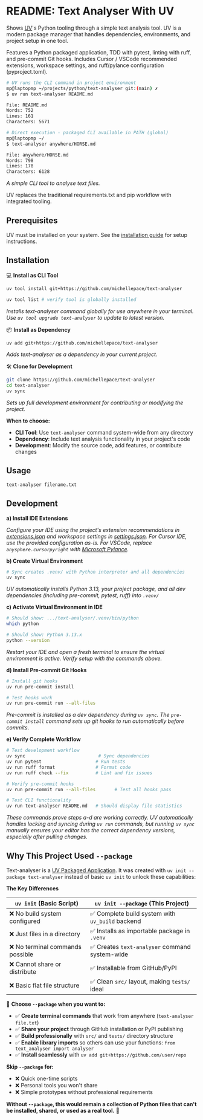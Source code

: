 # README: Text Analyser With UV

Shows [UV](https://docs.astral.sh/uv/)'s Python tooling through a simple text analysis tool. UV is a modern package manager that handles dependencies, environments, and project setup in one tool.

Features a Python packaged application, TDD with pytest, linting with ruff, and pre-commit Git hooks. Includes Cursor / VSCode recommended extensions, workspace settings, and ruff/pylance configuration (pyproject.toml).

```bash
# UV runs the CLI command in project environment
mp@laptopmp ~/projects/python/text-analyser git:(main) ✗ 
$ uv run text-analyser README.md

File: README.md
Words: 752
Lines: 161
Characters: 5671

# Direct execution - packaged CLI available in PATH (global)
mp@laptopmp ~/ 
$ text-analyser anywhere/HORSE.md 

File: anywhere/HORSE.md
Words: 798
Lines: 178
Characters: 6128
```

*A simple CLI tool to analyse text files.*

UV replaces the traditional requirements.txt and pip workflow with integrated tooling.

## Prerequisites

UV must be installed on your system. See the [installation guide](https://docs.astral.sh/uv/getting-started/installation/) for setup instructions.

## Installation

💻 **Install as CLI Tool**

```bash
uv tool install git+https://github.com/michellepace/text-analyser

uv tool list # verify tool is globally installed
```

*Installs text-analyser command globally for use anywhere in your terminal. Use `uv tool upgrade text-analyser` to update to latest version.*

📦 **Install as Dependency**

```bash
uv add git+https://github.com/michellepace/text-analyser
```

*Adds text-analyser as a dependency in your current project.*

🛠️ **Clone for Development**

```bash
git clone https://github.com/michellepace/text-analyser
cd text-analyser
uv sync
```

*Sets up full development environment for contributing or modifying the project.*

**When to choose:**
- **CLI Tool**: Use `text-analyser` command system-wide from any directory
- **Dependency**: Include text analysis functionality in your project's code
- **Development**: Modify the source code, add features, or contribute changes

## Usage

```bash
text-analyser filename.txt
```

## Development

**a) Install IDE Extensions**

*Configure your IDE using the project's extension recommendations in [extensions.json](extensions.json) and workspace settings in [settings.json](settings.json). For Cursor IDE, use the provided configuration as-is. For VSCode, replace `anysphere.cursorpyright` with [Microsoft Pylance](https://marketplace.visualstudio.com/items?itemName=ms-python.vscode-pylance).*

**b) Create Virtual Environment**

```bash
# Sync creates .venv/ with Python interpreter and all dependencies
uv sync
```

*UV automatically installs Python 3.13, your project package, and all dev dependencies (including pre-commit, pytest, ruff) into `.venv/`*

**c) Activate Virtual Environment in IDE**

```bash
# Should show: .../text-analyser/.venv/bin/python
which python

# Should show: Python 3.13.x
python --version
```

*Restart your IDE and open a fresh terminal to ensure the virtual environment is active. Verify setup with the commands above.*

**d) Install Pre-commit Git Hooks**

```bash
# Install git hooks
uv run pre-commit install

# Test hooks work
uv run pre-commit run --all-files
```

*Pre-commit is installed as a dev dependency during `uv sync`. The `pre-commit install` command sets up git hooks to run automatically before commits.*

**e) Verify Complete Workflow**

```bash
# Test development workflow
uv sync                           # Sync dependencies
uv run pytest                    # Run tests
uv run ruff format               # Format code
uv run ruff check --fix          # Lint and fix issues

# Verify pre-commit hooks
uv run pre-commit run --all-files       # Test all hooks pass

# Test CLI functionality
uv run text-analyser README.md   # Should display file statistics
```

*These commands prove steps a-d are working correctly. UV automatically handles locking and syncing during `uv run` commands, but running `uv sync` manually ensures your editor has the correct dependency versions, especially after pulling changes.*

## Why This Project Used `--package`

Text-analyser is a [UV Packaged Application](https://docs.astral.sh/uv/concepts/projects/init/#packaged-applications). It was created with `uv init --package text-analyser` instead of basic `uv init` to unlock these capabilities:

**The Key Differences**

| **`uv init`** (Basic Script) | **`uv init --package`** (This Project) |
|-------------------------------|------------------------------------------|
| ❌ No build system configured | ✅ Complete build system with `uv_build` backend |
| ❌ Just files in a directory | ✅ Installs as importable package in `.venv` |
| ❌ No terminal commands possible | ✅ Creates `text-analyser` command system-wide |
| ❌ Cannot share or distribute | ✅ Installable from GitHub/PyPI |
| ❌ Basic flat file structure | ✅ Clean `src/` layout, making `tests/` ideal |

🎯 **Choose `--package` when you want to:**

- ✅ **Create terminal commands** that work from anywhere (`text-analyser file.txt`)
- ✅ **Share your project** through GitHub installation or PyPI publishing  
- ✅ **Build professionally** with `src/` and `tests/` directory structure
- ✅ **Enable library imports** so others can use your functions: `from text_analyser import analyser`
- ✅ **Install seamlessly** with `uv add git+https://github.com/user/repo`

**Skip `--package` for:**

- ❌ Quick one-time scripts
- ❌ Personal tools you won't share
- ❌ Simple prototypes without professional requirements

**Without `--package`, this would remain a collection of Python files that can't be installed, shared, or used as a real tool.** 🦚
